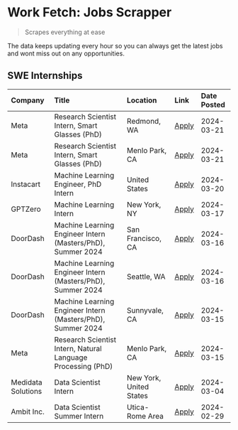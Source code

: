 # Work Fetch: Jobs Scrapper
> Scrapes everything at ease

The data keeps updating every hour so you can always get the latest jobs and wont miss out on any opportunities.

## SWE Internships
<!--START_SECTION:workfetch-->
| Company            | Title                                                        | Location                | Link                                                                                                                                                                                                                                                                     | Date Posted   |
|:-------------------|:-------------------------------------------------------------|:------------------------|:-------------------------------------------------------------------------------------------------------------------------------------------------------------------------------------------------------------------------------------------------------------------------|:--------------|
| Meta               | Research Scientist Intern, Smart Glasses (PhD)               | Redmond, WA             | [Apply](https://www.linkedin.com/jobs/view/research-scientist-intern-smart-glasses-phd-at-meta-3811304794?refId=HM4gmQ5Tv2MAIks8q2OjXw%3D%3D&trackingId=ThRz5y3tqEKuXrWscRRJOQ%3D%3D&position=10&pageNum=0&trk=public_jobs_jserp-result_search-card)                     | 2024-03-21    |
| Meta               | Research Scientist Intern, Smart Glasses (PhD)               | Menlo Park, CA          | [Apply](https://www.linkedin.com/jobs/view/research-scientist-intern-smart-glasses-phd-at-meta-3811308332?refId=HM4gmQ5Tv2MAIks8q2OjXw%3D%3D&trackingId=44DhrxieiWLZb1bNsKjZIQ%3D%3D&position=14&pageNum=0&trk=public_jobs_jserp-result_search-card)                     | 2024-03-21    |
| Instacart          | Machine Learning Engineer, PhD Intern                        | United States           | [Apply](https://www.linkedin.com/jobs/view/machine-learning-engineer-phd-intern-at-instacart-3815634369?refId=HM4gmQ5Tv2MAIks8q2OjXw%3D%3D&trackingId=ytdwg4k%2FR61dddsqav%2B93g%3D%3D&position=5&pageNum=0&trk=public_jobs_jserp-result_search-card)                    | 2024-03-20    |
| GPTZero            | Machine Learning Intern                                      | New York, NY            | [Apply](https://www.linkedin.com/jobs/view/machine-learning-intern-at-gptzero-3860723963?refId=HM4gmQ5Tv2MAIks8q2OjXw%3D%3D&trackingId=4ghtd4Qk4x0N0F39lTh0Rw%3D%3D&position=11&pageNum=0&trk=public_jobs_jserp-result_search-card)                                      | 2024-03-17    |
| DoorDash           | Machine Learning Engineer Intern (Masters/PhD), Summer 2024  | San Francisco, CA       | [Apply](https://www.linkedin.com/jobs/view/machine-learning-engineer-intern-masters-phd-summer-2024-at-doordash-3736457737?refId=HM4gmQ5Tv2MAIks8q2OjXw%3D%3D&trackingId=yRXhO52P0bYk95UISZPBLA%3D%3D&position=3&pageNum=0&trk=public_jobs_jserp-result_search-card)     | 2024-03-16    |
| DoorDash           | Machine Learning Engineer Intern (Masters/PhD), Summer 2024  | Seattle, WA             | [Apply](https://www.linkedin.com/jobs/view/machine-learning-engineer-intern-masters-phd-summer-2024-at-doordash-3736455966?refId=HM4gmQ5Tv2MAIks8q2OjXw%3D%3D&trackingId=EIwtBnsXg9B%2FrtAuj1f%2Blw%3D%3D&position=4&pageNum=0&trk=public_jobs_jserp-result_search-card) | 2024-03-16    |
| DoorDash           | Machine Learning Engineer Intern (Masters/PhD), Summer 2024  | Sunnyvale, CA           | [Apply](https://www.linkedin.com/jobs/view/machine-learning-engineer-intern-masters-phd-summer-2024-at-doordash-3736454973?refId=HM4gmQ5Tv2MAIks8q2OjXw%3D%3D&trackingId=EBoFNm5Qnth2tabF93%2Fn4g%3D%3D&position=2&pageNum=0&trk=public_jobs_jserp-result_search-card)   | 2024-03-15    |
| Meta               | Research Scientist Intern, Natural Language Processing (PhD) | Menlo Park, CA          | [Apply](https://www.linkedin.com/jobs/view/research-scientist-intern-natural-language-processing-phd-at-meta-3858718375?refId=HM4gmQ5Tv2MAIks8q2OjXw%3D%3D&trackingId=Mfq49ka6LlKeXAZ%2BeDu2Bg%3D%3D&position=9&pageNum=0&trk=public_jobs_jserp-result_search-card)      | 2024-03-15    |
| Medidata Solutions | Data Scientist Intern                                        | New York, United States | [Apply](https://www.linkedin.com/jobs/view/data-scientist-intern-at-medidata-solutions-3810253704?refId=HM4gmQ5Tv2MAIks8q2OjXw%3D%3D&trackingId=tOIjCOcFDATvd2AEiAIwnA%3D%3D&position=12&pageNum=0&trk=public_jobs_jserp-result_search-card)                             | 2024-03-04    |
| Ambit Inc.         | Data Scientist Summer Intern                                 | Utica-Rome Area         | [Apply](https://www.linkedin.com/jobs/view/data-scientist-summer-intern-at-ambit-inc-3843121918?refId=HM4gmQ5Tv2MAIks8q2OjXw%3D%3D&trackingId=2iDxD1xD%2FirYEnCVmZrPWw%3D%3D&position=13&pageNum=0&trk=public_jobs_jserp-result_search-card)                             | 2024-02-29    |
<!--END_SECTION:workfetch-->
